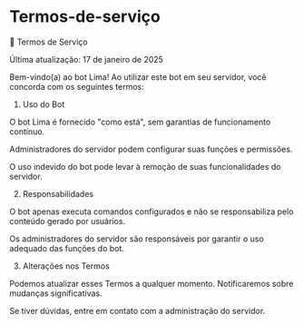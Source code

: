 # Termos-de-serviço
📜 Termos de Serviço

Última atualização: 17 de janeiro de 2025

Bem-vindo(a) ao bot Lima! Ao utilizar este bot em seu servidor, você concorda com os seguintes termos:

1. Uso do Bot

O bot Lima é fornecido "como está", sem garantias de funcionamento contínuo.

Administradores do servidor podem configurar suas funções e permissões.

O uso indevido do bot pode levar à remoção de suas funcionalidades do servidor.


2. Responsabilidades

O bot apenas executa comandos configurados e não se responsabiliza pelo conteúdo gerado por usuários.

Os administradores do servidor são responsáveis por garantir o uso adequado das funções do bot.


3. Alterações nos Termos

Podemos atualizar esses Termos a qualquer momento. Notificaremos sobre mudanças significativas.


Se tiver dúvidas, entre em contato com a administração do servidor.
